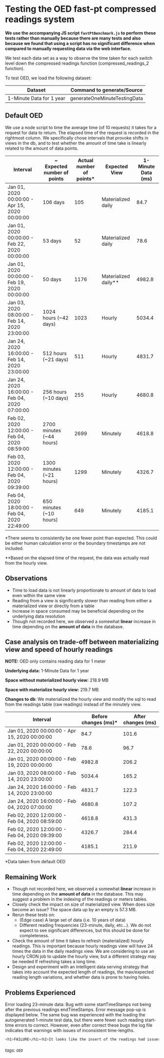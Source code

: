 # Testing the OED fast-pt compressed readings system

**We use the accompanying JS script `fastPtBenchmark.js` to perform these tests rather than manually because there are many tests and also because we found that using a script has no significant difference when compared to manually requesting data via the web interface.**

We test each data set as a way to observe the time taken for each switch level down the compressed readings function (compressed_readings_2 function).

To test OED, we load the following dataset:

| Dataset                  | Command to generate/Source   |
| ------------------------ | ---------------------------- |
| 1-Minute Data for 1 year | generateOneMinuteTestingData |

## Default OED

We use a node script to time the average time (of 10 requests) it takes for a request for data to return. The elapsed time of the request is recorded in the rightmost column. We specifically chose intervals that provoke shifts in views in the db, and to test whether the amount of time take is linearly related to the amount of data points.

| Interval                                      | ~ Expected number of points | Actual number of points* | Expected View        | 1-Minute Data (ms) |
| --------------------------------------------- | --------------------------- | ------------------------ | -------------------- | ------------------ |
| Jan 01, 2020 00:00:00 - Apr 15, 2020 00:00:00 | 106 days                    | 105                      | Materialized daily   | 84.7               |
| Jan 01, 2020 00:00:00 - Feb 22, 2020 00:00:00 | 53 days                     | 52                       | Materialized daily   | 78.6               |
| Jan 01, 2020 00:00:00 - Feb 19, 2020 00:00:00 | 50 days                     | 1176                     | Materialized daily** | 4982.8             |
| Jan 03, 2020 08:00:00 - Feb 14, 2020 23:00:00 | 1024 hours (~42 days)       | 1023                     | Hourly               | 5034.4             |
| Jan 24, 2020 16:00:00 - Feb 14, 2020 23:00:00 | 512 hours (~21 days)        | 511                      | Hourly               | 4831.7             |
| Jan 24, 2020 16:00:00 - Feb 04, 2020 07:00:00 | 256 hours (~10 days)        | 255                      | Hourly               | 4680.8             |
| Feb 02, 2020 12:00:00 - Feb 04, 2020 08:59:00 | 2700 minutes (~44 hours)    | 2699                     | Minutely             | 4618.8             |
| Feb 03, 2020 12:00:00 - Feb 04, 2020 09:39:00 | 1300 minutes (~21 hours)    | 1299                     | Minutely             | 4326.7             |
| Feb 04, 2020 18:00:00 - Feb 04, 2020 22:49:00 | 650 minutes (~10 hours)     | 649                      | Minutely             | 4185.1             |

*There seems to consistently be one fewer point than expected. This could be either human calculation error or the boundary timestamps are not included.

**Based on the elapsed time of the request, the data was actually read from the hourly view.

## Observations

- Time to load data is not linearly proportionate to amount of data to load even within the same view
- Reading from a view is significantly slower than reading from either a materialized view or directly from a table
- Increase in space consumed may be beneficial depending on the underlying data resolution
- Though not recorded here, we observed a somewhat **linear** increase in time depending on the **amount of data** in the database.



## Case analysis on trade-off between materializing view and speed of hourly readings

**NOTE:** OED only contains reading data for 1 meter

**Underlying data:** 1-Minute Data for 1 year

**Space without materialized hourly view:** 218.9 MB

**Space with materialize hourly view:** 219.7 MB

**Changes to db**: We materialized the hourly view and modify the sql to read from the readings table (raw readings) instead of the minutely view.

| Interval                                      | Before changes (ms)* | After changes (ms) |
| --------------------------------------------- | -------------------- | ------------------ |
| Jan 01, 2020 00:00:00 - Apr 15, 2020 00:00:00 | 84.7                 | 101.6              |
| Jan 01, 2020 00:00:00 - Feb 22, 2020 00:00:00 | 78.6                 | 96.7               |
| Jan 01, 2020 00:00:00 - Feb 19, 2020 00:00:00 | 4982.8               | 206.2              |
| Jan 03, 2020 08:00:00 - Feb 14, 2020 23:00:00 | 5034.4               | 165.2              |
| Jan 24, 2020 16:00:00 - Feb 14, 2020 23:00:00 | 4831.7               | 122.3              |
| Jan 24, 2020 16:00:00 - Feb 04, 2020 07:00:00 | 4680.8               | 107.2              |
| Feb 02, 2020 12:00:00 - Feb 04, 2020 08:59:00 | 4618.8               | 431.3              |
| Feb 02, 2020 12:00:00 - Feb 04, 2020 09:39:00 | 4326.7               | 284.4              |
| Feb 02, 2020 12:00:00 - Feb 04, 2020 22:49:00 | 4185.1               | 211.9              |

*Data taken from default OED

## Remaining Work

- Though not recorded here, we observed a somewhat **linear** increase in time depending on the **amount of data** in the database. This may suggest a problem in the indexing of the readings or meters tables.
- Closely check the impact on size of materialized view. When does size become an issue? The space data up by an empty is 57.3 MB.
- Rerun these tests on:
  - (Edge case) A large set of data (i.e. 10 years of data)
  - Different reading frequencies (23-minute, daily, etc...). We do not expect to see significant differences, but this should be done for completeness.
- Check the amount of time it takes to refresh (materialized) hourly readings. This is important because hourly readings view will have 24 times the data in the daily readings view. We are considering to use an hourly CRON job to update the hourly view, but a different strategy may be needed If refreshing takes a long time.
- Design and experiment with an intelligent data serving strategy that takes into account the expected length of readings, the max/expected reading length variations, and whether data is prone to having holes.



## Problems Experienced

Error loading 23-minute data: Bug with some startTimeStamps not being after the previous readings endTimeStamps. Error message pop-up is displayed below. The same bug was experienced with the loading the autogenerated 1-minute test data, but there were fewer such reading start-time errors to correct. However, even after correct these bugs the log file indicates that warnings with issues of inconsistent time-lengths.

```bash
<h1>FAILURE</h1><h2>It looks like the insert of the readings had issues with some or all of the readings where the processing of the readings returned these warning(s)/error(s):</h2><br>For meter 23MinuteData: Warning parsing Reading #4200. Reading value gives 0.6080742447509084 with warning message:<br>The previous reading has a different time length than the current reading and exceeds the tolerance of 0 seconds. Note this is treated only as a warning since this may be expected for certain meters.<br>For reading #4200 on meter 23MinuteData in pipeline: previous reading has value 0.6093555568308412 start time 2020-03-08T01:14:00+00:00 end time 2020-03-08T01:37:00+00:00 and current reading has value 0.6080742447509084 start time 2020-03-08T01:37:00+00:00 end time 2020-03-08T03:00:00+00:00 with timeSort increasing; duplications 1; cumulative false; cumulativeReset false; cumulativeResetStart 00:00:00; cumulativeResetEnd 23:59:59.999999; lengthGap 0; lengthVariation 0; onlyEndTime false<br><br>For meter 23MinuteData: Warning parsing Reading #4201. Reading value gives 0.6067927678700015 with warning message:<br>The previous reading has a different time length than the current reading and exceeds the tolerance of 0 seconds. Note this is treated only as a warning since this may be expected for certain meters.<br>For reading #4201 on meter 23MinuteData in pipeline: previous reading has value 0.6080742447509084 start time 2020-03-08T01:37:00+00:00 end time 2020-03-08T03:00:00+00:00 and current reading has value 0.6067927678700015 start time 2020-03-08T03:00:00+00:00 end time 2020-03-08T03:23:00+00:00 with timeSort increasing; duplications 1; cumulative false; cumulativeReset false; cumulativeResetStart 00:00:00; cumulativeResetEnd 23:59:59.999999; lengthGap 0; lengthVariation 0; onlyEndTime false<br><br>For meter 23MinuteData: Error parsing Reading #19099. Reading value gives 0.009398868760731038 with error message:<br>The reading end time is not after the start time so we must drop the reading.<br>For reading #19099 on meter 23MinuteData in pipeline: previous reading has value 0.009169579319413868 start time 2020-11-01T01:31:00+00:00 end time 2020-11-01T01:54:00+00:00 and current reading has value 0.009169579319413868 start time 2020-11-01T01:31:00+00:00 end time 2020-11-01T01:54:00+00:00 with timeSort increasing; duplications 1; cumulative false; cumulativeReset false; cumulativeResetStart 00:00:00; cumulativeResetEnd 23:59:59.999999; lengthGap 0; lengthVariation 0; onlyEndTime false<br><br>For meter 23MinuteData: Warning parsing Reading #19100. Reading value gives 0.009031387043177297 with warning message:<br>The current reading startTime is not after the previous reading's end time. Note this is treated only as a warning since readings may be sent out of order.<br>There is a gap in time between this reading and the previous reading that exceeds the allowed amount of 0 seconds.<br>For reading #19100 on meter 23MinuteData in pipeline: previous reading has value 0.009169579319413868 start time 2020-11-01T01:31:00+00:00 end time 2020-11-01T01:54:00+00:00 and current reading has value 0.009031387043177297 start time 2020-11-01T01:17:00+00:00 end time 2020-11-01T01:40:00+00:00 with timeSort increasing; duplications 1; cumulative false; cumulativeReset false; cumulativeResetStart 00:00:00; cumulativeResetEnd 23:59:59.999999; lengthGap 0; lengthVariation 0; onlyEndTime false<br><br>For meter 23MinuteData: Error parsing Reading #19101. Reading value gives 0.00925896680924243 with error message:<br>The reading end time is not after the start time so we must drop the reading.<br>For reading #19101 on meter 23MinuteData in pipeline: previous reading has value 0.009031387043177297 start time 2020-11-01T01:17:00+00:00 end time 2020-11-01T01:40:00+00:00 and current reading has value 0.009031387043177297 start time 2020-11-01T01:17:00+00:00 end time 2020-11-01T01:40:00+00:00 with timeSort increasing; duplications 1; cumulative false; cumulativeReset false; cumulativeResetStart 00:00:00; cumulativeResetEnd 23:59:59.999999; lengthGap 0; lengthVariation 0; onlyEndTime false<br><br>For meter 23MinuteData: Warning parsing Reading #19102. Reading value gives 0.010103579472941826 with warning message:<br>There is a gap in time between this reading and the previous reading that exceeds the allowed amount of 0 seconds.<br>For reading #19102 on meter 23MinuteData in pipeline: previous reading has value 0.009031387043177297 start time 2020-11-01T01:17:00+00:00 end time 2020-11-01T01:40:00+00:00 and current reading has value 0.010103579472941826 start time 2020-11-01T02:03:00+00:00 end time 2020-11-01T02:26:00+00:00 with timeSort increasing; duplications 1; cumulative false; cumulativeReset false; cumulativeResetStart 00:00:00; cumulativeResetEnd 23:59:59.999999; lengthGap 0; lengthVariation 0; onlyEndTime false<br><h2>Readings Dropped and should have previous messages</h2><ol><li>Dropped Reading #19099 for meter 23MinuteData</li><li>Dropped Reading #19101 for meter 23MinuteData</li></ol>
```



###### tags: `OED`
